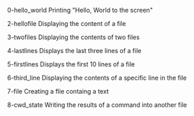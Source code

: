 0-hello_world
Printing "Hello, World to the screen"

2-hellofile
Displaying the content of a file

3-twofiles
Displaying the contents of two files

4-lastlines 
Displays the last three lines of a file

5-firstlines
Displays the first 10 lines of a file

6-third_line
Displaying the contents of a specific line in the file

7-file
Creating a flie containg a text

8-cwd_state
Writing the results of a command into another file 
